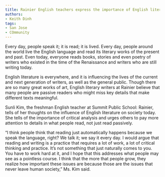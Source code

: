 ```yaml
---
title: Rainier English teachers express the importance of English literature
authors:
- Keith Dinh
tags:
- San Jose
- COmmunity
---
```

Every day, people speak it; it is read; it is lived. Every day, people around the world live the English language and read its literary works of the present and past. Even today, everyone reads books, stories and even poetry of writers who existed in the time of the Renaissance and writers who are still writing today.

English literature is everywhere, and it is influencing the lives of the current and next generation of writers, as well as the general public. Though there are so many great works of art, English literary writers at Rainier believe that many people are passive readers who might miss key details that make different texts meaningful.

Sunli Kim, the freshman English teacher at Summit Public School: Rainier, tells of her thoughts on the influence of English literature on society today. She tells of the importance of critical analysis and urges others to pay more attention to details in what people read, not just read passively.

“I think people think that reading just automatically happens because we speak the language, right? We talk it; we say it every day. I would argue that reading and writing is a practice that requires a lot of work, a lot of critical thinking and practice. It’s not something that just naturally comes to you. You have to work hard at it, and I hope that this addresses what people may see as a pointless course. I think that the more that people grow, they realize how important these issues are because those are the issues that never leave human society,” Ms. Kim said.

